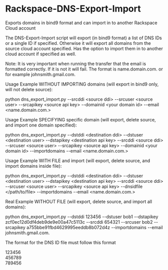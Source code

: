 # Rackspace-DNS-Export-Import
Exports domains in bind9 format and can import in to another Rackspace Cloud account 
 
The DNS-Export-Import script will export (in bind9 format) a list of DNS IDs or a single ID if specified. Otherwise it will export all domains from the source cloud account specified. Has the option to import them in to another cloud account if specified as well.
 
Note: It is very important when running the transfer that the email is formatted correctly. If it is not it will fail. The format is name.domain.com. or for example johnsmith.gmail.com.
 
Usage Example WITHOUT IMPORTING domains (will export in bind9 only, will not delete source):
 
python dns_export_import.py --srcddi \<source ddi\> --srcuser \<source user\> --srcapikey \<source api key\> --domainid \<your domain id\> --email \<name.domain.com.\>
 
Usage Example SPECIFYING specific domain (will export, delete source, and import one domain specified):
 
python dns_export_import.py --dstddi \<destination ddi\> --dstuser \<destination user\> --dstapikey \<destination api key\> --srcddi \<source ddi\> --srcuser \<source user\> --srcapikey \<source api key\> --domainid \<your domain id\> --importdomains --email \<name.domain.com.\>
 
Usage Example WITH FILE and import (will export, delete source, and import domains inside file):
 
python dns_export_import.py --dstddi \<destination ddi\> --dstuser \<destination user\> --dstapikey \<destination api key\> --srcddi \<source ddi\> --srcuser \<source user\> --srcapikey \<source api key\> --dnsidfile \</path/to/file\> --importdomains --email \<name.domain.com.\>
 
Real Example WITHOUT FILE (will export, delete source, and import all domains):
 
python dns_export_import.py --dstddi 123456 --dstuser bob1 --dstapikey zcf0ec12d0df4deb9de9e00a47c5113c --srcddi 654321 --srcuser bob2 --srcapikey a755bbe91fbd4629995eeddb8b072d4z --importdomains --email johnsmith.gmail.com.
 
The format for the DNS ID file must follow this format
 
123456 <br />
456789 <br />
789456 <br />
